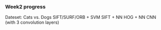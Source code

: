 ### Week2 progress
Dateset: Cats vs. Dogs
SIFT/SURF/ORB + SVM
SIFT + NN
HOG + NN
CNN (with 3 convolution layers)
